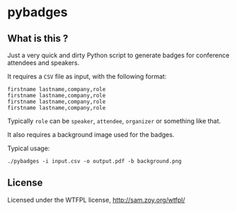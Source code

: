 # pybadges

## What is this ?

Just a very quick and dirty Python script to generate badges for
conference attendees and speakers.

It requires a `CSV` file as input, with the following format:

    firstname lastname,company,role
    firstname lastname,company,role
    firstname lastname,company,role
    firstname lastname,company,role

Typically `role` can be `speaker`, `attendee`, `organizer` or something
like that.

It also requires a background image used for the badges.

Typical usage:

    ./pybadges -i input.csv -o output.pdf -b background.png


## License

Licensed under the WTFPL license, http://sam.zoy.org/wtfpl/
